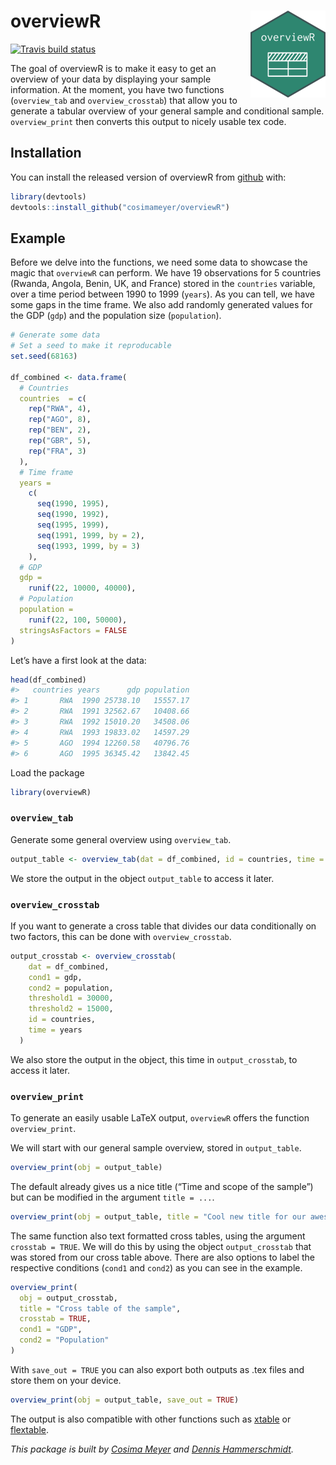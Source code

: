 
<!-- README.md is generated from README.Rmd. Please edit that file -->

# overviewR <img src='man/figures/logo.png' align="right" height="139" />

<!-- badges: start -->

[![Travis build
status](https://travis-ci.com/cosimameyer/overviewR.svg?branch=master)](https://travis-ci.com/cosimameyer/overviewR)
<!-- badges: end -->

The goal of overviewR is to make it easy to get an overview of your data
by displaying your sample information. At the moment, you have two
functions (`overview_tab` and `overview_crosstab`) that allow you to
generate a tabular overview of your general sample and conditional
sample. `overview_print` then converts this output to nicely usable tex
code.

## Installation

You can install the released version of overviewR from
[github](https://github.com/cosimameyer/overviewR) with:

``` r
library(devtools)
devtools::install_github("cosimameyer/overviewR")
```

<!--[CRAN](https://CRAN.R-project.org) with:
``` r
install.packages("overviewR")
```
-->

## Example

Before we delve into the functions, we need some data to showcase the
magic that `overviewR` can perform. We have 19 observations for 5
countries (Rwanda, Angola, Benin, UK, and France) stored in the
`countries` variable, over a time period between 1990 to 1999 (`years`).
As you can tell, we have some gaps in the time frame. We also add
randomly generated values for the GDP (`gdp`) and the population size
(`population`).

``` r
# Generate some data
# Set a seed to make it reproducable
set.seed(68163)

df_combined <- data.frame(
  # Countries
  countries  = c(
    rep("RWA", 4),
    rep("AGO", 8),
    rep("BEN", 2),
    rep("GBR", 5),
    rep("FRA", 3)
  ),
  # Time frame
  years =
    c(
      seq(1990, 1995),
      seq(1990, 1992),
      seq(1995, 1999),
      seq(1991, 1999, by = 2),
      seq(1993, 1999, by = 3)
    ),
  # GDP
  gdp =
    runif(22, 10000, 40000),
  # Population
  population =
    runif(22, 100, 50000),
  stringsAsFactors = FALSE
) 
```

Let’s have a first look at the data:

``` r
head(df_combined)
#>   countries years      gdp population
#> 1       RWA  1990 25738.10   15557.17
#> 2       RWA  1991 32562.67   10408.66
#> 3       RWA  1992 15010.20   34508.06
#> 4       RWA  1993 19833.02   14597.29
#> 5       AGO  1994 12260.58   40796.76
#> 6       AGO  1995 36345.42   13842.45
```

Load the package

``` r
library(overviewR)
```

### `overview_tab`

Generate some general overview using `overview_tab`.

``` r
output_table <- overview_tab(dat = df_combined, id = countries, time = years)
```

We store the output in the object `output_table` to access it later.
<!-- This function automatically generates an object and stores it in your environment so that you can access it later. -->

### `overview_crosstab`

If you want to generate a cross table that divides our data
conditionally on two factors, this can be done with `overview_crosstab`.

``` r
output_crosstab <- overview_crosstab(
    dat = df_combined,
    cond1 = gdp,
    cond2 = population,
    threshold1 = 30000,
    threshold2 = 15000,
    id = countries,
    time = years
  )
```

We also store the output in the object, this time in `output_crosstab`,
to access it later.

<!-- The resulting data frame is again stored as an object in your environment so that you can access it later. -->

### `overview_print`

To generate an easily usable LaTeX output, `overviewR` offers the
function `overview_print`.

We will start with our general sample overview, stored in
`output_table`.

``` r
overview_print(obj = output_table)
```

The default already gives us a nice title (“Time and scope of the
sample”) but can be modified in the argument `title = ...`.

``` r
overview_print(obj = output_table, title = "Cool new title for our awesome table")
```

The same function also text formatted cross tables, using the argument
`crosstab = TRUE`. We will do this by using the object `output_crosstab`
that was stored from our cross table above. There are also options to
label the respective conditions (`cond1` and `cond2`) as you can see in
the example.

``` r
overview_print(
  obj = output_crosstab,
  title = "Cross table of the sample",
  crosstab = TRUE,
  cond1 = "GDP",
  cond2 = "Population"
)
```

With `save_out = TRUE` you can also export both outputs as .tex files
and store them on your device.

``` r
overview_print(obj = output_table, save_out = TRUE)
```

The output is also compatible with other functions such as
[xtable](https://cran.r-project.org/web/packages/xtable/xtable.pdf) or
[flextable](https://cran.r-project.org/web/packages/flextable/vignettes/overview.html).

<!--
What is special about using `README.Rmd` instead of just `README.md`? You can include R chunks like so:


```r
summary(cars)
#>      speed           dist       
#>  Min.   : 4.0   Min.   :  2.00  
#>  1st Qu.:12.0   1st Qu.: 26.00  
#>  Median :15.0   Median : 36.00  
#>  Mean   :15.4   Mean   : 42.98  
#>  3rd Qu.:19.0   3rd Qu.: 56.00  
#>  Max.   :25.0   Max.   :120.00
```

You'll still need to render `README.Rmd` regularly, to keep `README.md` up-to-date.

You can also embed plots, for example:

<img src="man/figures/README-pressure-1.png" width="100%" />

In that case, don't forget to commit and push the resulting figure files, so they display on GitHub!
-->

*This package is built by [Cosima Meyer](https://cosimameyer.github.io)
and [Dennis Hammerschmidt](http://dennis-hammerschmidt.rbind.io).*
